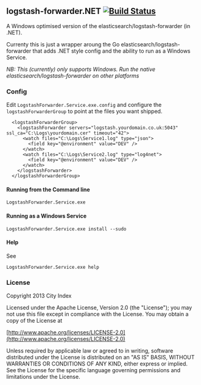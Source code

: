 
## logstash-forwarder.NET [![Build Status](http://ci.labs.cityindex.com:8080/buildStatus/icon?job=logsearch-logstash-forwarder-NET)](http://ci.labs.cityindex.com:8080/job/logsearch-logstash-forwarder-NET/)

A Windows optimised version of the elasticsearch/logstash-forwarder (in .NET).

Currenty this is just a wrapper aroung the Go elasticsearch/logstash-forwarder that adds .NET style config 
and the ability to run as a Windows Service.

_NB:  This (currently) only supports Windows.  Run the native elasticsearch/logstash-forwarder on other platforms_

### Config

Edit `LogstashForwarder.Service.exe.config` and configure the `logstashForwarderGroup` to point at the files you want shipped.

```
  <logstashForwarderGroup>
    <logstashForwarder servers="logstash.yourdomain.co.uk:5043" ssl_ca="C:\Logs\yourdomain.cer" timeout="42">
      <watch files="C:\Logs\Service1.log" type="json">
        <field key="@environment" value="DEV" />
      </watch>
      <watch files="C:\Logs\Service2.log" type="log4net">
        <field key="@environment" value="DEV" />
      </watch>
    </logstashForwarder>
  </logstashForwarderGroup>
 ```

#### Running from the Command line 

```
LogstashForwarder.Service.exe
```

#### Running as a Windows Service

```
LogstashForwarder.Service.exe install --sudo
```

#### Help

See

```
LogstashForwarder.Service.exe help
```

### License

Copyright 2013 City Index

Licensed under the Apache License, Version 2.0 (the "License");
you may not use this file except in compliance with the License.
You may obtain a copy of the License at

  [http://www.apache.org/licenses/LICENSE-2.0](http://www.apache.org/licenses/LICENSE-2.0)

Unless required by applicable law or agreed to in writing, software
distributed under the License is distributed on an "AS IS" BASIS,
WITHOUT WARRANTIES OR CONDITIONS OF ANY KIND, either express or implied.
See the License for the specific language governing permissions and
limitations under the License.